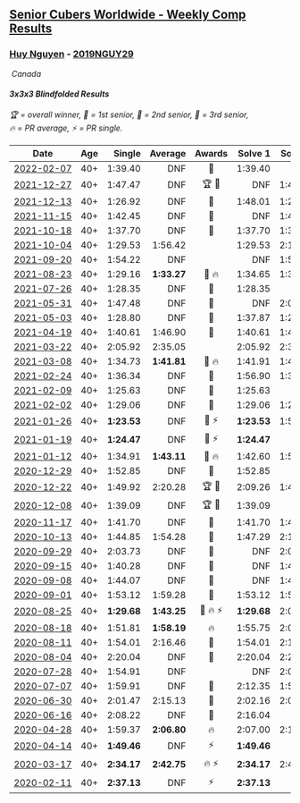 <style>table {white-space: nowrap;}</style>
<link rel="stylesheet" type="text/css" href="/scw-comp/css/flags.css" />

## [Senior Cubers Worldwide - Weekly Comp Results](/scw-comp/results/)
### [Huy Nguyen](README.md) - [2019NGUY29](https://www.worldcubeassociation.org/persons/2019NGUY29?event=333bf)

<i class="flag flag-CA" />&nbsp;Canada

#### 3x3x3 Blindfolded Results

<span style="white-space: nowrap;">🏆 = overall winner</span>, <span style="white-space: nowrap;">🥇 = 1st senior</span>, <span style="white-space: nowrap;">🥈 = 2nd senior</span>, <span style="white-space: nowrap;">🥉 = 3rd senior</span>, <span style="white-space: nowrap;">🔥 = PR average</span>, <span style="white-space: nowrap;">⚡ = PR single</span>.

| Date | Age | Single | Average | Awards | Solve 1 | Solve 2 | Solve 3 | Video |
| :--: | :--: | --: | --: | :--: | --: | --: | --: | :-- |
| [2022-02-07](../../results/2022-02-07/333bf.md) | 40+ | 1:39.40 | DNF | 🥈 | 1:39.40 | DNF | DNF | [Desktop](https://www.facebook.com/events/1026145281273183/permalink/1031255997428778) / [Mobile](https://m.facebook.com/events/1026145281273183?view=permalink&id=1031255997428778) |
| [2021-12-27](../../results/2021-12-27/333bf.md) | 40+ | 1:47.47 | DNF | 🏆 🥇 | DNF | 1:47.47 | 2:03.57 | [Desktop](https://www.facebook.com/events/998846637337413/permalink/1006988616523215) / [Mobile](https://m.facebook.com/events/998846637337413?view=permalink&id=1006988616523215) |
| [2021-12-13](../../results/2021-12-13/333bf.md) | 40+ | 1:26.92 | DNF | 🥈 | 1:48.01 | 1:26.92 | DNF | [Desktop](https://www.facebook.com/events/444720293824019/permalink/446415293654519) / [Mobile](https://m.facebook.com/events/444720293824019?view=permalink&id=446415293654519) |
| [2021-11-15](../../results/2021-11-15/333bf.md) | 40+ | 1:42.45 | DNF | 🥈 | DNF | 1:42.61 | 1:42.45 | [Desktop](https://www.facebook.com/events/686381828925322/permalink/693431061553732) / [Mobile](https://m.facebook.com/events/686381828925322?view=permalink&id=693431061553732) |
| [2021-10-18](../../results/2021-10-18/333bf.md) | 40+ | 1:37.70 | DNF | 🥉 | 1:37.70 | 1:38.60 | DNF | [Desktop](https://www.facebook.com/events/307788960729409/permalink/315414636633508) / [Mobile](https://m.facebook.com/events/307788960729409?view=permalink&id=315414636633508) |
| [2021-10-04](../../results/2021-10-04/333bf.md) | 40+ | 1:29.53 | 1:56.42 |  | 1:29.53 | 2:10.42 | 2:09.31 | [Desktop](https://www.facebook.com/events/244694307606524/permalink/253446033398018) / [Mobile](https://m.facebook.com/events/244694307606524?view=permalink&id=253446033398018) |
| [2021-09-20](../../results/2021-09-20/333bf.md) | 40+ | 1:54.22 | DNF |  | DNF | 1:54.22 | DNF | [Desktop](https://www.facebook.com/events/161657459452919/permalink/167148572237141) / [Mobile](https://m.facebook.com/events/161657459452919?view=permalink&id=167148572237141) |
| [2021-08-23](../../results/2021-08-23/333bf.md) | 40+ | 1:29.16 | **1:33.27** | 🥉 🔥 | 1:34.65 | 1:35.99 | 1:29.16 | [Desktop](https://www.facebook.com/events/222639079875755/permalink/227372029402460) / [Mobile](https://m.facebook.com/events/222639079875755?view=permalink&id=227372029402460) |
| [2021-07-26](../../results/2021-07-26/333bf.md) | 40+ | 1:28.35 | DNF | 🥈 | 1:28.35 | DNF | DNF | [Desktop](https://www.facebook.com/events/250873333259866/permalink/256681906012342) / [Mobile](https://m.facebook.com/events/250873333259866?view=permalink&id=256681906012342) |
| [2021-05-31](../../results/2021-05-31/333bf.md) | 40+ | 1:47.48 | DNF | 🥉 | DNF | 2:05.59 | 1:47.48 | [Desktop](https://www.facebook.com/events/309278524127030/permalink/318046263250256) / [Mobile](https://m.facebook.com/events/309278524127030?view=permalink&id=318046263250256) |
| [2021-05-03](../../results/2021-05-03/333bf.md) | 40+ | 1:28.80 | DNF | 🥈 | 1:37.87 | 1:28.80 | DNF | [Desktop](https://www.facebook.com/events/300400098120799/permalink/304554194372056) / [Mobile](https://m.facebook.com/events/300400098120799?view=permalink&id=304554194372056) |
| [2021-04-19](../../results/2021-04-19/333bf.md) | 40+ | 1:40.61 | 1:46.90 | 🥉 | 1:40.61 | 1:47.29 | 1:52.79 | [Desktop](https://www.facebook.com/events/333638981660304/permalink/342972380726964) / [Mobile](https://m.facebook.com/events/333638981660304?view=permalink&id=342972380726964) |
| [2021-03-22](../../results/2021-03-22/333bf.md) | 40+ | 2:05.92 | 2:35.05 |  | 2:05.92 | 2:36.81 | 3:02.42 | [Desktop](https://www.facebook.com/events/351132469547749/permalink/355481622446167) / [Mobile](https://m.facebook.com/events/351132469547749?view=permalink&id=355481622446167) |
| [2021-03-08](../../results/2021-03-08/333bf.md) | 40+ | 1:34.73 | **1:41.81** | 🥉 🔥 | 1:41.91 | 1:48.80 | 1:34.73 | [Desktop](https://www.facebook.com/events/903760307058858/permalink/905162776918611) / [Mobile](https://m.facebook.com/events/903760307058858?view=permalink&id=905162776918611) |
| [2021-02-24](../../results/2021-02-24/333bf.md) | 40+ | 1:36.34 | DNF | 🥉 | 1:56.90 | 1:36.34 | DNF | [Desktop](https://www.facebook.com/events/860999258013341/permalink/867900303989903) / [Mobile](https://m.facebook.com/events/860999258013341?view=permalink&id=867900303989903) |
| [2021-02-09](../../results/2021-02-09/333bf.md) | 40+ | 1:25.63 | DNF | 🥉 | 1:25.63 | DNF | DNF | [Desktop](https://www.facebook.com/events/426225478800941/permalink/429211841835638) / [Mobile](https://m.facebook.com/events/426225478800941?view=permalink&id=429211841835638) |
| [2021-02-02](../../results/2021-02-02/333bf.md) | 40+ | 1:29.06 | DNF | 🥉 | 1:29.06 | 1:29.07 | DNS | [Desktop](https://www.facebook.com/events/508664813631510/permalink/512809013217090) / [Mobile](https://m.facebook.com/events/508664813631510?view=permalink&id=512809013217090) |
| [2021-01-26](../../results/2021-01-26/333bf.md) | 40+ | **1:23.53** | DNF | 🥈 ⚡ | **1:23.53** | 1:55.31 | DNF | [Desktop](https://www.facebook.com/events/712047552829208/permalink/715547882479175) / [Mobile](https://m.facebook.com/events/712047552829208?view=permalink&id=715547882479175) |
| [2021-01-19](../../results/2021-01-19/333bf.md) | 40+ | **1:24.47** | DNF | 🥈 ⚡ | **1:24.47** | DNF | DNF | [Desktop](https://www.facebook.com/events/442673873440898/permalink/445493293158956) / [Mobile](https://m.facebook.com/events/442673873440898?view=permalink&id=445493293158956) |
| [2021-01-12](../../results/2021-01-12/333bf.md) | 40+ | 1:34.91 | **1:43.11** | 🥈 🔥 | 1:42.60 | 1:51.81 | 1:34.91 | [Desktop](https://www.facebook.com/events/290317685967985/permalink/296279582038462) / [Mobile](https://m.facebook.com/events/290317685967985?view=permalink&id=296279582038462) |
| [2020-12-29](../../results/2020-12-29/333bf.md) | 40+ | 1:52.85 | DNF | 🥈 | 1:52.85 | DNF | DNF | [Desktop](https://www.facebook.com/events/208055800692336/permalink/211155570382359) / [Mobile](https://m.facebook.com/events/208055800692336?view=permalink&id=211155570382359) |
| [2020-12-22](../../results/2020-12-22/333bf.md) | 40+ | 1:49.92 | 2:20.28 | 🏆 🥇 | 2:09.26 | 1:49.92 | 3:01.66 | [Desktop](https://www.facebook.com/events/202291541546544/permalink/207036257738739) / [Mobile](https://m.facebook.com/events/202291541546544?view=permalink&id=207036257738739) |
| [2020-12-08](../../results/2020-12-08/333bf.md) | 40+ | 1:39.09 | DNF | 🏆 🥇 | 1:39.09 | DNF | 1:43.76 | [Desktop](https://www.facebook.com/events/672444916797296/permalink/676455979729523) / [Mobile](https://m.facebook.com/events/672444916797296?view=permalink&id=676455979729523) |
| [2020-11-17](../../results/2020-11-17/333bf.md) | 40+ | 1:41.70 | DNF | 🥉 | 1:41.70 | 1:46.66 | DNF | [Desktop](https://www.facebook.com/events/475710776737006/permalink/477553476552736) / [Mobile](https://m.facebook.com/events/475710776737006?view=permalink&id=477553476552736) |
| [2020-10-13](../../results/2020-10-13/333bf.md) | 40+ | 1:44.85 | 1:54.28 | 🥈 | 1:47.29 | 2:10.70 | 1:44.85 | [Desktop](https://www.facebook.com/events/773544990104744/permalink/778568239602419) / [Mobile](https://m.facebook.com/events/773544990104744?view=permalink&id=778568239602419) |
| [2020-09-29](../../results/2020-09-29/333bf.md) | 40+ | 2:03.73 | DNF | 🥉 | DNF | 2:03.73 | 2:48.90 | [Desktop](https://www.facebook.com/events/1294868874190434/permalink/1301355276875127) / [Mobile](https://m.facebook.com/events/1294868874190434?view=permalink&id=1301355276875127) |
| [2020-09-15](../../results/2020-09-15/333bf.md) | 40+ | 1:40.28 | DNF | 🥈 | DNF | 1:40.28 | DNF | [Desktop](https://www.facebook.com/events/345183733276011/permalink/349829676144750) / [Mobile](https://m.facebook.com/events/345183733276011?view=permalink&id=349829676144750) |
| [2020-09-08](../../results/2020-09-08/333bf.md) | 40+ | 1:44.07 | DNF | 🥈 | DNF | 1:44.07 | 1:50.86 | [Desktop](https://www.facebook.com/events/255657718878285/permalink/256564905454233) / [Mobile](https://m.facebook.com/events/255657718878285?view=permalink&id=256564905454233) |
| [2020-09-01](../../results/2020-09-01/333bf.md) | 40+ | 1:53.12 | 1:59.28 | 🥈 | 1:53.12 | 1:58.43 | 2:06.28 | [Desktop](https://www.facebook.com/events/341866283526200/permalink/346990013013827) / [Mobile](https://m.facebook.com/events/341866283526200?view=permalink&id=346990013013827) |
| [2020-08-25](../../results/2020-08-25/333bf.md) | 40+ | **1:29.68** | **1:43.25** | 🥈 🔥 ⚡ | **1:29.68** | 2:01.33 | 1:38.74 | [Desktop](https://www.facebook.com/events/2697073243839990/permalink/2702723526608295) / [Mobile](https://m.facebook.com/events/2697073243839990?view=permalink&id=2702723526608295) |
| [2020-08-18](../../results/2020-08-18/333bf.md) | 40+ | 1:51.81 | **1:58.19** | 🔥 | 1:55.75 | 2:07.01 | 1:51.81 | [Desktop](https://www.facebook.com/events/2504353356469935/permalink/2509601155945155) / [Mobile](https://m.facebook.com/events/2504353356469935?view=permalink&id=2509601155945155) |
| [2020-08-11](../../results/2020-08-11/333bf.md) | 40+ | 1:54.01 | 2:16.46 | 🥉 | 1:54.01 | 2:12.13 | 2:43.23 | [Desktop](https://www.facebook.com/events/329177618122625/permalink/333717691001951) / [Mobile](https://m.facebook.com/events/329177618122625?view=permalink&id=333717691001951) |
| [2020-08-04](../../results/2020-08-04/333bf.md) | 40+ | 2:20.04 | DNF | 🥈 | 2:20.04 | 2:23.48 | DNF | [Desktop](https://www.facebook.com/events/334004550950225/permalink/338390607178286) / [Mobile](https://m.facebook.com/events/334004550950225?view=permalink&id=338390607178286) |
| [2020-07-28](../../results/2020-07-28/333bf.md) | 40+ | 1:54.91 | DNF |  | DNF | 2:08.46 | 1:54.91 | [Desktop](https://www.facebook.com/events/319204229264839/permalink/324060668779195) / [Mobile](https://m.facebook.com/events/319204229264839?view=permalink&id=324060668779195) |
| [2020-07-07](../../results/2020-07-07/333bf.md) | 40+ | 1:59.91 | DNF | 🥉 | 2:12.35 | 1:59.91 | DNF | [Desktop](https://www.facebook.com/events/296526488422565/permalink/301204324621448) / [Mobile](https://m.facebook.com/events/296526488422565?view=permalink&id=301204324621448) |
| [2020-06-30](../../results/2020-06-30/333bf.md) | 40+ | 2:01.47 | 2:15.13 | 🥉 | 2:02.16 | 2:01.47 | 2:41.75 | [Desktop](https://www.facebook.com/events/348465022802357/permalink/352221425760050) / [Mobile](https://m.facebook.com/events/348465022802357?view=permalink&id=352221425760050) |
| [2020-06-16](../../results/2020-06-16/333bf.md) | 40+ | 2:08.22 | DNF | 🥉 | 2:16.04 | DNF | 2:08.22 | [Desktop](https://www.facebook.com/events/208176410240808/permalink/211375159920933) / [Mobile](https://m.facebook.com/events/208176410240808?view=permalink&id=211375159920933) |
| [2020-04-28](../../results/2020-04-28/333bf.md) | 40+ | 1:59.37 | **2:06.80** | 🔥 | 2:07.00 | 2:14.03 | 1:59.37 | [Desktop](https://www.facebook.com/events/534758690547855/permalink/535432553813802) / [Mobile](https://m.facebook.com/events/534758690547855?view=permalink&id=535432553813802) |
| [2020-04-14](../../results/2020-04-14/333bf.md) | 40+ | **1:49.46** | DNF | ⚡ | **1:49.46** | DNF | 2:27.56 | [Desktop](https://www.facebook.com/events/232067087873656/permalink/233219761091722) / [Mobile](https://m.facebook.com/events/232067087873656?view=permalink&id=233219761091722) |
| [2020-03-17](../../results/2020-03-17/333bf.md) | 40+ | **2:34.17** | **2:42.75** | 🔥 ⚡ | **2:34.17** | 2:49.49 | 2:44.58 | [Desktop](https://www.facebook.com/events/616010612582835/permalink/618547175662512) / [Mobile](https://m.facebook.com/events/616010612582835?view=permalink&id=618547175662512) |
| [2020-02-11](../../results/2020-02-11/333bf.md) | 40+ | **2:37.13** | DNF | ⚡ | **2:37.13** | DNF | DNF | [Desktop](https://www.facebook.com/events/173728187264773/permalink/178453600125565) / [Mobile](https://m.facebook.com/events/173728187264773?view=permalink&id=178453600125565) |


<!-- Global site tag (gtag.js) - Google Analytics -->
<script async src="https://www.googletagmanager.com/gtag/js?id=UA-86348435-3"></script>
<script>window.dataLayer = window.dataLayer || []; function gtag() {dataLayer.push(arguments);} gtag('js', new Date()); gtag('config', 'UA-86348435-3');</script>
